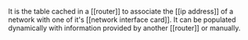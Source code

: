 It is the table cached in a [[router]] to associate the [[ip address]] of a network with one of it's [[network interface card]].
It can be populated dynamically with information provided by another [[router]] or manually.